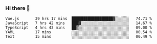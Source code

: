 ### Hi there 👋

<!--
**xin-code/Xin-code** is a ✨ _special_ ✨ repository because its `README.md` (this file) appears on your GitHub profile.

Here are some ideas to get you started:
<!--START_SECTION:waka-->
```text
Vue.js       39 hrs 17 mins  ██████████████████▓░░░░░░   74.71 % 
JavaScript   7 hrs 42 mins   ███▓░░░░░░░░░░░░░░░░░░░░░   14.67 % 
TypeScript   4 hrs 43 mins   ██▒░░░░░░░░░░░░░░░░░░░░░░   09.00 % 
YAML         17 mins         ░░░░░░░░░░░░░░░░░░░░░░░░░   00.54 % 
Text         15 mins         ░░░░░░░░░░░░░░░░░░░░░░░░░   00.49 % 
```
<!--END_SECTION:waka-->
